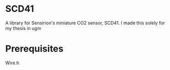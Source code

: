 # SCD41
A library for Sensirion's miniature CO2 sensor, SCD41. I made this solely for my thesis in ugm

# Prerequisites
Wire.h
